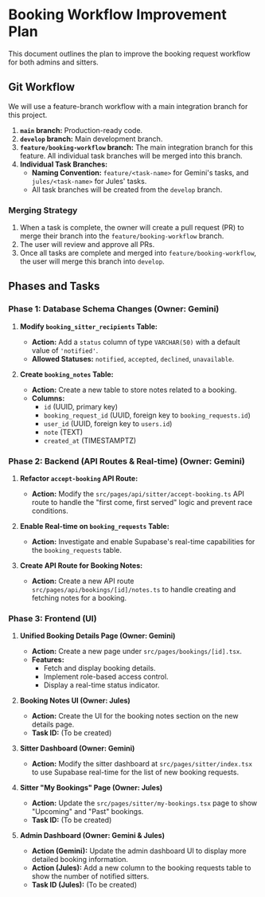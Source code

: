 # Booking Workflow Improvement Plan

This document outlines the plan to improve the booking request workflow for both admins and sitters.

## Git Workflow

We will use a feature-branch workflow with a main integration branch for this project.

1.  **`main` branch:** Production-ready code.
2.  **`develop` branch:** Main development branch.
3.  **`feature/booking-workflow` branch:** The main integration branch for this feature. All individual task branches will be merged into this branch.
4.  **Individual Task Branches:**
    *   **Naming Convention:** `feature/<task-name>` for Gemini's tasks, and `jules/<task-name>` for Jules' tasks.
    *   All task branches will be created from the `develop` branch.

### Merging Strategy

1.  When a task is complete, the owner will create a pull request (PR) to merge their branch into the `feature/booking-workflow` branch.
2.  The user will review and approve all PRs.
3.  Once all tasks are complete and merged into `feature/booking-workflow`, the user will merge this branch into `develop`.

## Phases and Tasks

### Phase 1: Database Schema Changes (Owner: Gemini)

1.  **Modify `booking_sitter_recipients` Table:**
    *   **Action:** Add a `status` column of type `VARCHAR(50)` with a default value of `'notified'`.
    *   **Allowed Statuses:** `notified`, `accepted`, `declined`, `unavailable`.

2.  **Create `booking_notes` Table:**
    *   **Action:** Create a new table to store notes related to a booking.
    *   **Columns:**
        *   `id` (UUID, primary key)
        *   `booking_request_id` (UUID, foreign key to `booking_requests.id`)
        *   `user_id` (UUID, foreign key to `users.id`)
        *   `note` (TEXT)
        *   `created_at` (TIMESTAMPTZ)

### Phase 2: Backend (API Routes & Real-time) (Owner: Gemini)

1.  **Refactor `accept-booking` API Route:**
    *   **Action:** Modify the `src/pages/api/sitter/accept-booking.ts` API route to handle the "first come, first served" logic and prevent race conditions.

2.  **Enable Real-time on `booking_requests` Table:**
    *   **Action:** Investigate and enable Supabase's real-time capabilities for the `booking_requests` table.

3.  **Create API Route for Booking Notes:**
    *   **Action:** Create a new API route `src/pages/api/bookings/[id]/notes.ts` to handle creating and fetching notes for a booking.

### Phase 3: Frontend (UI)

1.  **Unified Booking Details Page (Owner: Gemini)**
    *   **Action:** Create a new page under `src/pages/bookings/[id].tsx`.
    *   **Features:**
        *   Fetch and display booking details.
        *   Implement role-based access control.
        *   Display a real-time status indicator.

2.  **Booking Notes UI (Owner: Jules)**
    *   **Action:** Create the UI for the booking notes section on the new details page.
    *   **Task ID:** (To be created)

3.  **Sitter Dashboard (Owner: Gemini)**
    *   **Action:** Modify the sitter dashboard at `src/pages/sitter/index.tsx` to use Supabase real-time for the list of new booking requests.

4.  **Sitter "My Bookings" Page (Owner: Jules)**
    *   **Action:** Update the `src/pages/sitter/my-bookings.tsx` page to show "Upcoming" and "Past" bookings.
    *   **Task ID:** (To be created)

5.  **Admin Dashboard (Owner: Gemini & Jules)**
    *   **Action (Gemini):** Update the admin dashboard UI to display more detailed booking information.
    *   **Action (Jules):** Add a new column to the booking requests table to show the number of notified sitters.
    *   **Task ID (Jules):** (To be created)

